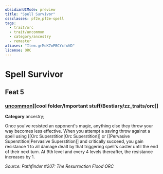 ```yaml
---
obsidianUIMode: preview
title: "Spell Survivor"
cssclasses: pf2e,pf2e-spell
tags:
  - trait/orc
  - trait/uncommon
  - category/ancestry
  - remaster
aliases: "Item.grMdK7oPBCYcfwND"
license: ORC
---
```

# Spell Survivor
## Feat 5
### [uncommon](cool%20folder/Important%20stuff/Bestiary/zz_traits/uncommon.md "Uncommon Rarity Trait")[[cool folder/Important stuff/Bestiary/zz_traits/orc]]

**Category** ancestry; 




Once you've resisted an opponent's magic, anything else they throw your way becomes less effective. When you attempt a saving throw against a spell using [[Orc Superstition|Orc Superstition]] or [[Pervasive Superstition|Pervasive Superstition]] and critically succeed, you gain resistance 1 to all damage dealt by that triggering spell's caster until the end of their next turn. At 9th level and every 4 levels thereafter, the resistance increases by 1.

*Source: Pathfinder #207: The Resurrection Flood*
*ORC*